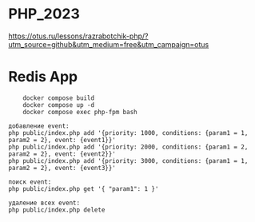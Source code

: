 # PHP_2023

https://otus.ru/lessons/razrabotchik-php/?utm_source=github&utm_medium=free&utm_campaign=otus

# Redis App

```
    docker compose build
    docker compose up -d
    docker compose exec php-fpm bash
 ```   
    добавление event:
    php public/index.php add '{priority: 1000, conditions: {param1 = 1, param2 = 2}, event: {event1}}'
    php public/index.php add '{priority: 2000, conditions: {param1 = 2, param2 = 2}, event: {event2}}'
    php public/index.php add '{priority: 3000, conditions: {param1 = 1, param2 = 2}, event: {event3}}'

    поиск event:
    php public/index.php get '{ "param1": 1 }'

    удаление всех event:
    php public/index.php delete


